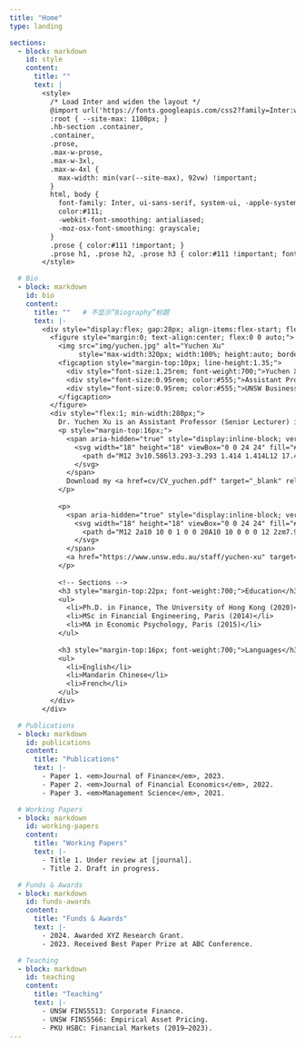 ```yaml
---
title: "Home"
type: landing

sections:
  - block: markdown
    id: style
    content:
      title: ""
      text: |
        <style>
          /* Load Inter and widen the layout */
          @import url('https://fonts.googleapis.com/css2?family=Inter:wght@400;500;600;700&display=swap');
          :root { --site-max: 1100px; }
          .hb-section .container,
          .container,
          .prose,
          .max-w-prose,
          .max-w-3xl,
          .max-w-4xl {
            max-width: min(var(--site-max), 92vw) !important;
          }
          html, body {
            font-family: Inter, ui-sans-serif, system-ui, -apple-system, "Segoe UI", Roboto, "Helvetica Neue", Arial, sans-serif;
            color:#111;
            -webkit-font-smoothing: antialiased;
            -moz-osx-font-smoothing: grayscale;
          }
          .prose { color:#111 !important; }
          .prose h1, .prose h2, .prose h3 { color:#111 !important; font-weight:700; }
        </style>

  # Bio
  - block: markdown
    id: bio
    content:
      title: ""   # 不显示“Biography”标题
      text: |-
        <div style="display:flex; gap:28px; align-items:flex-start; flex-wrap:wrap;">
          <figure style="margin:0; text-align:center; flex:0 0 auto;">
            <img src="img/yuchen.jpg" alt="Yuchen Xu"
                 style="max-width:320px; width:100%; height:auto; border-radius:8px; display:block;">
            <figcaption style="margin-top:10px; line-height:1.35;">
              <div style="font-size:1.25rem; font-weight:700;">Yuchen XU</div>
              <div style="font-size:0.95rem; color:#555;">Assistant Professor in Finance</div>
              <div style="font-size:0.95rem; color:#555;">UNSW Business School</div>
            </figcaption>
          </figure>
          <div style="flex:1; min-width:280px;">
            Dr. Yuchen Xu is an Assistant Professor (Senior Lecturer) in Finance at UNSW Business School. Previously, she was an Assistant Professor at Peking University HSBC Business School. Dr. Xu completed her undergraduate and postgraduate studies in Paris, where she received dual master's degrees in Financial Engineering (2014) and Economic Psychology (2015). After that, she obtained her Ph.D in Finance from the University of Hong Kong (2020). Her research interests span across quantitative financial history and empirical corporate finance. She places special emphasis on identifying the foundational factors that influence the enduring development of finance, in particular at its genesis. Her findings have been published in prestigious international journals, including the <strong><em>Journal of Finance</em></strong>, the <strong><em>Journal of Financial Economics</em></strong>, and <strong><em>Management Science</em></strong> among others.
            <p style="margin-top:16px;">
              <span aria-hidden="true" style="display:inline-block; vertical-align:-0.15em; margin-right:6px;">
                <svg width="18" height="18" viewBox="0 0 24 24" fill="#444" xmlns="http://www.w3.org/2000/svg">
                  <path d="M12 3v10.586l3.293-3.293 1.414 1.414L12 17.414l-4.707-4.707 1.414-1.414L11 13.586V3h2zM5 19h14v2H5z"/>
                </svg>
              </span>
              Download my <a href=cv/CV_yuchen.pdf" target="_blank" rel="noopener">CV</a>
            </p>
          
            <p>
              <span aria-hidden="true" style="display:inline-block; vertical-align:-0.15em; margin-right:6px;">
                <svg width="18" height="18" viewBox="0 0 24 24" fill="#444" xmlns="http://www.w3.org/2000/svg">
                  <path d="M12 2a10 10 0 1 0 0 20A10 10 0 0 0 12 2zm7.93 9h-3.12a15.7 15.7 0 0 0-1.1-4.11A8.02 8.02 0 0 1 19.93 11zM12 4a13.7 13.7 0 0 1 1.7 5H10.3A13.7 13.7 0 0 1 12 4zM8.29 6.89A15.7 15.7 0 0 0 7.19 11H4.07a8.02 8.02 0 0 1 4.22-4.11zM4.07 13h3.12c.24 1.43.62 2.83 1.1 4.11A8.02 8.02 0 0 1 4.07 13zM12 20a13.7 13.7 0 0 1-1.7-5h3.4A13.7 13.7 0 0 1 12 20zm3.71-2.89c.49-1.28.86-2.68 1.1-4.11h3.12a8.02 8.02 0 0 1-4.22 4.11z"/>
                </svg>
              </span>
              <a href="https://www.unsw.edu.au/staff/yuchen-xu" target="_blank" rel="noopener">UNSW staff profile</a>
            </p>
          
            <!-- Sections -->
            <h3 style="margin-top:22px; font-weight:700;">Education</h3>
            <ul>
              <li>Ph.D. in Finance, The University of Hong Kong (2020)</li>
              <li>MSc in Financial Engineering, Paris (2014)</li>
              <li>MA in Economic Psychology, Paris (2015)</li>
            </ul>
          
            <h3 style="margin-top:16px; font-weight:700;">Languages</h3>
            <ul>
              <li>English</li>
              <li>Mandarin Chinese</li>
              <li>French</li>
            </ul>
          </div>
        </div>

  # Publications
  - block: markdown
    id: publications
    content:
      title: "Publications"
      text: |-
        - Paper 1. <em>Journal of Finance</em>, 2023.  
        - Paper 2. <em>Journal of Financial Economics</em>, 2022.  
        - Paper 3. <em>Management Science</em>, 2021.  

  # Working Papers
  - block: markdown
    id: working-papers
    content:
      title: "Working Papers"
      text: |-
        - Title 1. Under review at [journal].  
        - Title 2. Draft in progress.  

  # Funds & Awards
  - block: markdown
    id: funds-awards
    content:
      title: "Funds & Awards"
      text: |-
        - 2024. Awarded XYZ Research Grant.  
        - 2023. Received Best Paper Prize at ABC Conference.  

  # Teaching
  - block: markdown
    id: teaching
    content:
      title: "Teaching"
      text: |-
        - UNSW FINS5513: Corporate Finance.  
        - UNSW FINS5566: Empirical Asset Pricing.  
        - PKU HSBC: Financial Markets (2019–2023).  
---
```

